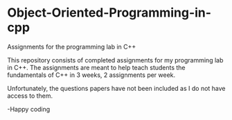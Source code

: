 # Object-Oriented-Programming-in-cpp
Assignments for the programming lab in C++

This repository consists of completed assignments for my programming lab in C++. The assignments are meant to help teach students
the fundamentals of C++ in 3 weeks, 2 assignments per week.

Unfortunately, the questions papers have not been included as I do not have access to them.

-Happy coding
